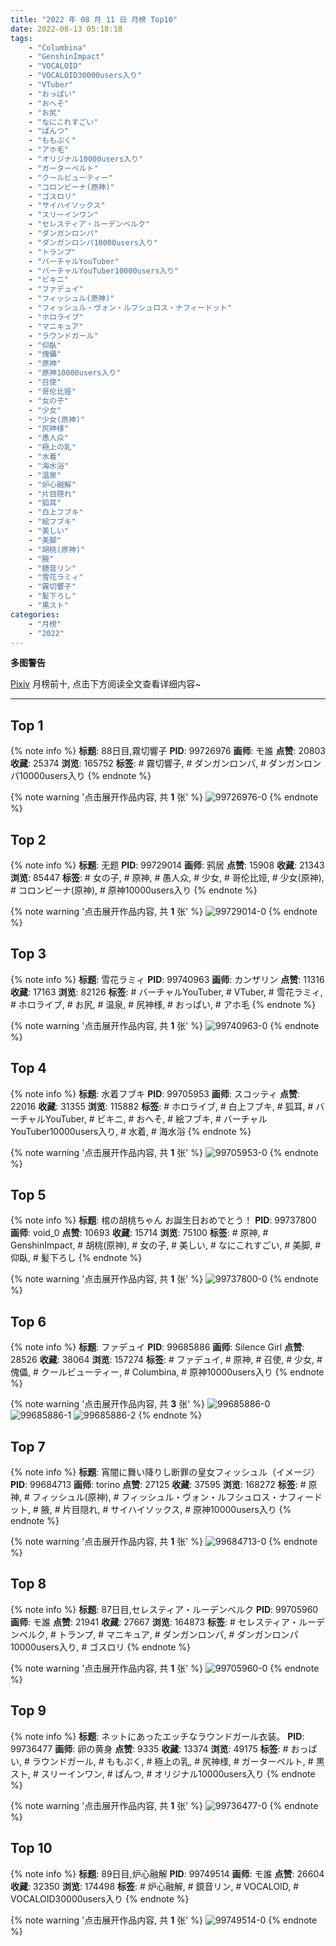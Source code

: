 ```yaml
---
title: "2022 年 08 月 11 日 月榜 Top10"
date: 2022-08-13 05:18:18
tags:
    - "Columbina"
    - "GenshinImpact"
    - "VOCALOID"
    - "VOCALOID30000users入り"
    - "VTuber"
    - "おっぱい"
    - "おへそ"
    - "お尻"
    - "なにこれすごい"
    - "ぱんつ"
    - "ももぷく"
    - "アホ毛"
    - "オリジナル10000users入り"
    - "ガーターベルト"
    - "クールビューティー"
    - "コロンビーナ(原神)"
    - "ゴスロリ"
    - "サイハイソックス"
    - "スリーインワン"
    - "セレスティア・ルーデンベルク"
    - "ダンガンロンパ"
    - "ダンガンロンパ10000users入り"
    - "トランプ"
    - "バーチャルYouTuber"
    - "バーチャルYouTuber10000users入り"
    - "ビキニ"
    - "ファデュイ"
    - "フィッシュル(原神)"
    - "フィッシュル・ヴォン・ルフシュロス・ナフィードット"
    - "ホロライブ"
    - "マニキュア"
    - "ラウンドガール"
    - "仰臥"
    - "傀儡"
    - "原神"
    - "原神10000users入り"
    - "召使"
    - "哥伦比娅"
    - "女の子"
    - "少女"
    - "少女(原神)"
    - "尻神様"
    - "愚人众"
    - "極上の乳"
    - "水着"
    - "海水浴"
    - "温泉"
    - "炉心融解"
    - "片目隠れ"
    - "狐耳"
    - "白上フブキ"
    - "絵フブキ"
    - "美しい"
    - "美脚"
    - "胡桃(原神)"
    - "腋"
    - "鏡音リン"
    - "雪花ラミィ"
    - "霧切響子"
    - "髪下ろし"
    - "黒スト"
categories:
    - "月榜"
    - "2022"
---
```


<i class="fa fa-triangle-exclamation"></i>**多图警告**<i class="fa fa-triangle-exclamation"></i>

[Pixiv](https://www.pixiv.net/) 月榜前十, 点击下方阅读全文查看详细内容~

<!-- more -->

---

## Top 1

{% note info %}
**标题**: 88日目,霧切響子
**PID**: 99726976 **画师**: モ誰
**点赞**: 20803 **收藏**: 25374 **浏览**: 165752
**标签**: # 霧切響子, # ダンガンロンパ, # ダンガンロンパ10000users入り
{% endnote %}

{% note warning '点击展开作品内容, 共 **1** 张' %}
![99726976-0](https://i.pixiv.re/img-original/img/2022/07/15/00/00/19/99726976_p0.jpg)
{% endnote %}

## Top 2

{% note info %}
**标题**: 无题
**PID**: 99729014 **画师**: 鸦居
**点赞**: 15908 **收藏**: 21343 **浏览**: 85447
**标签**: # 女の子, # 原神, # 愚人众, # 少女, # 哥伦比娅, # 少女(原神), # コロンビーナ(原神), # 原神10000users入り
{% endnote %}

{% note warning '点击展开作品内容, 共 **1** 张' %}
![99729014-0](https://i.pixiv.re/img-original/img/2022/07/15/01/16/56/99729014_p0.jpg)
{% endnote %}

## Top 3

{% note info %}
**标题**: 雪花ラミィ
**PID**: 99740963 **画师**: カンザリン
**点赞**: 11316 **收藏**: 17163 **浏览**: 82126
**标签**: # バーチャルYouTuber, # VTuber, # 雪花ラミィ, # ホロライブ, # お尻, # 温泉, # 尻神様, # おっぱい, # アホ毛
{% endnote %}

{% note warning '点击展开作品内容, 共 **1** 张' %}
![99740963-0](https://i.pixiv.re/img-original/img/2022/07/15/18/35/13/99740963_p0.png)
{% endnote %}

## Top 4

{% note info %}
**标题**: 水着フブキ
**PID**: 99705953 **画师**: スコッティ
**点赞**: 22016 **收藏**: 31355 **浏览**: 115882
**标签**: # ホロライブ, # 白上フブキ, # 狐耳, # バーチャルYouTuber, # ビキニ, # おへそ, # 絵フブキ, # バーチャルYouTuber10000users入り, # 水着, # 海水浴
{% endnote %}

{% note warning '点击展开作品内容, 共 **1** 张' %}
![99705953-0](https://i.pixiv.re/img-original/img/2022/07/14/00/00/08/99705953_p0.jpg)
{% endnote %}

## Top 5

{% note info %}
**标题**: 棺の胡桃ちゃん お誕生日おめでとう！
**PID**: 99737800 **画师**: void_0
**点赞**: 10693 **收藏**: 15714 **浏览**: 75100
**标签**: # 原神, # GenshinImpact, # 胡桃(原神), # 女の子, # 美しい, # なにこれすごい, # 美脚, # 仰臥, # 髪下ろし
{% endnote %}

{% note warning '点击展开作品内容, 共 **1** 张' %}
![99737800-0](https://i.pixiv.re/img-original/img/2022/07/15/15/25/19/99737800_p0.jpg)
{% endnote %}

## Top 6

{% note info %}
**标题**: ファデュイ
**PID**: 99685886 **画师**: Silence Girl
**点赞**: 28526 **收藏**: 38064 **浏览**: 157274
**标签**: # ファデュイ, # 原神, # 召使, # 少女, # 傀儡, # クールビューティー, # Columbina, # 原神10000users入り
{% endnote %}

{% note warning '点击展开作品内容, 共 **3** 张' %}
![99685886-0](https://i.pixiv.re/img-original/img/2022/07/13/00/35/01/99685886_p0.png)
![99685886-1](https://i.pixiv.re/img-original/img/2022/07/13/00/35/01/99685886_p1.png)
![99685886-2](https://i.pixiv.re/img-original/img/2022/07/13/00/35/01/99685886_p2.png)
{% endnote %}

## Top 7

{% note info %}
**标题**: 宵闇に舞い降りし断罪の皇女フィッシュル（イメージ）
**PID**: 99684713 **画师**: torino
**点赞**: 27125 **收藏**: 37595 **浏览**: 168272
**标签**: # 原神, # フィッシュル(原神), # フィッシュル・ヴォン・ルフシュロス・ナフィードット, # 腋, # 片目隠れ, # サイハイソックス, # 原神10000users入り
{% endnote %}

{% note warning '点击展开作品内容, 共 **1** 张' %}
![99684713-0](https://i.pixiv.re/img-original/img/2022/07/13/00/00/22/99684713_p0.jpg)
{% endnote %}

## Top 8

{% note info %}
**标题**: 87日目,セレスティア・ルーデンベルク
**PID**: 99705960 **画师**: モ誰
**点赞**: 21941 **收藏**: 27667 **浏览**: 164873
**标签**: # セレスティア・ルーデンベルク, # トランプ, # マニキュア, # ダンガンロンパ, # ダンガンロンパ10000users入り, # ゴスロリ
{% endnote %}

{% note warning '点击展开作品内容, 共 **1** 张' %}
![99705960-0](https://i.pixiv.re/img-original/img/2022/07/14/00/00/09/99705960_p0.jpg)
{% endnote %}

## Top 9

{% note info %}
**标题**: ネットにあったエッチなラウンドガール衣装。
**PID**: 99736477 **画师**: 卵の黄身
**点赞**: 9335 **收藏**: 13374 **浏览**: 49175
**标签**: # おっぱい, # ラウンドガール, # ももぷく, # 極上の乳, # 尻神様, # ガーターベルト, # 黒スト, # スリーインワン, # ぱんつ, # オリジナル10000users入り
{% endnote %}

{% note warning '点击展开作品内容, 共 **1** 张' %}
![99736477-0](https://i.pixiv.re/img-original/img/2022/07/15/13/40/04/99736477_p0.jpg)
{% endnote %}

## Top 10

{% note info %}
**标题**: 89日目,炉心融解
**PID**: 99749514 **画师**: モ誰
**点赞**: 26604 **收藏**: 32350 **浏览**: 174498
**标签**: # 炉心融解, # 鏡音リン, # VOCALOID, # VOCALOID30000users入り
{% endnote %}

{% note warning '点击展开作品内容, 共 **1** 张' %}
![99749514-0](https://i.pixiv.re/img-original/img/2022/07/16/00/00/21/99749514_p0.jpg)
{% endnote %}

